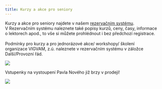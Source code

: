 ```yaml
---
title: Kurzy a akce pro seniory
---
```

Kurzy a akce pro seniory najdete v našem [rezervačním systému](https://vigvam.webooker.eu/).\
V Rezervačním systému naleznete také popisy kurzů, ceny, časy,  informace o lektorech apod., to vše si můžete prohlédnout i bez předchozí registrace. \
\
Podmínky pro kurzy a pro jednorázové akce/ workshopy/ školení organizace VIGVAM, z.ú. naleznete v rezervačním systému v záložce Další/Provozní řád.

![](/images/uploads/2019_podzim_zima_vigvam_pro-seniory_program.jpg)

Vstupenky na vystoupení Pavla Nového již brzy v prodeji!

![](/images/uploads/2019-10-16_vystoupeni_pavel_novy.jpg)
